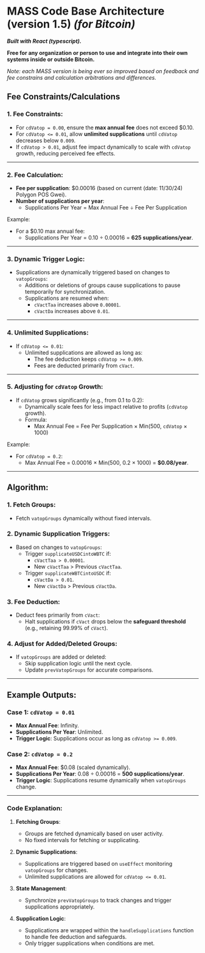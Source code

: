 # MASS Code Base Architecture (version 1.5) *(for Bitcoin)*

***Built with React (typescript).***

**Free for any organization or person to use and integrate into their own systems inside or outside Bitcoin.**

*Note: each MASS version is being ever so improved based on feedback and fee constrains and calculation arbitrations and differences.*

## Fee Constraints/Calculations

### 1. Fee Constraints:
- For `cdVatop = 0.00`, ensure the **max annual fee** does not exceed $0.10.
- For `cdVatop <= 0.01`, allow **unlimited supplications** until `cdVatop` decreases below `0.009`.
- If `cdVatop > 0.01`, adjust fee impact dynamically to scale with `cdVatop` growth, reducing perceived fee effects.
________________________

### 2. Fee Calculation:
- **Fee per supplication**: $0.00016 (based on current (date: 11/30/24) Polygon POS Gwei).
- **Number of supplications per year**:
  - Supplications Per Year = Max Annual Fee ÷ Fee Per Supplication

Example:
- For a $0.10 max annual fee:
  - Supplications Per Year = 0.10 ÷ 0.00016 = **625 supplications/year**.
________________________

### 3. Dynamic Trigger Logic:
- Supplications are dynamically triggered based on changes to `vatopGroups`:
  - Additions or deletions of groups cause supplications to pause temporarily for synchronization.
  - Supplications are resumed when:
    - `cVactTaa` increases above `0.00001`.
    - `cVactDa` increases above `0.01`.
________________________

### 4. Unlimited Supplications:
- If `cdVatop <= 0.01`:
  - Unlimited supplications are allowed as long as:
    - The fee deduction keeps `cdVatop >= 0.009`.
    - Fees are deducted primarily from `cVact`.

________________________

### 5. Adjusting for `cdVatop` Growth:
- If `cdVatop` grows significantly (e.g., from 0.1 to 0.2):
  - Dynamically scale fees for less impact relative to profits (`cdVatop` growth).
  - Formula:
    - Max Annual Fee = Fee Per Supplication × Min(500, `cdVatop` × 1000)

Example:
- For `cdVatop = 0.2`:
  - Max Annual Fee = 0.00016 × Min(500, 0.2 × 1000) = **$0.08/year**.
________________________

## Algorithm:

### 1. Fetch Groups:
- Fetch `vatopGroups` dynamically without fixed intervals.

### 2. Dynamic Supplication Triggers:
- Based on changes to `vatopGroups`:
  - Trigger `supplicateUSDCintoWBTC` if:
    - `cVactTaa > 0.00001`.
    - New `cVactTaa` > Previous `cVactTaa`.
  - Trigger `supplicateWBTCintoUSDC` if:
    - `cVactDa > 0.01`.
    - New `cVactDa` > Previous `cVactDa`.

### 3. Fee Deduction:
- Deduct fees primarily from `cVact`:
  - Halt supplications if `cVact` drops below the **safeguard threshold** (e.g., retaining 99.99% of `cVact`).

### 4. Adjust for Added/Deleted Groups:
- If `vatopGroups` are added or deleted:
  - Skip supplication logic until the next cycle.
  - Update `prevVatopGroups` for accurate comparisons.

________________________

## Example Outputs:

### Case 1: `cdVatop = 0.01`
- **Max Annual Fee**: Infinity.
- **Supplications Per Year**: Unlimited.
- **Trigger Logic**: Supplications occur as long as `cdVatop >= 0.009`.

### Case 2: `cdVatop = 0.2`
- **Max Annual Fee**: $0.08 (scaled dynamically).
- **Supplications Per Year**: 0.08 ÷ 0.00016 = **500 supplications/year**.
- **Trigger Logic**: Supplications resume dynamically when `vatopGroups` change.
________________________

### Code Explanation:

1. **Fetching Groups**:
   - Groups are fetched dynamically based on user activity.
   - No fixed intervals for fetching or supplicating.

2. **Dynamic Supplications**:
   - Supplications are triggered based on `useEffect` monitoring `vatopGroups` for changes.
   - Unlimited supplications are allowed for `cdVatop <= 0.01`.

3. **State Management**:
   - Synchronize `prevVatopGroups` to track changes and trigger supplications appropriately.

4. **Supplication Logic**:
   - Supplications are wrapped within the `handleSupplications` function to handle fee deduction and safeguards.
   - Only trigger supplications when conditions are met.
